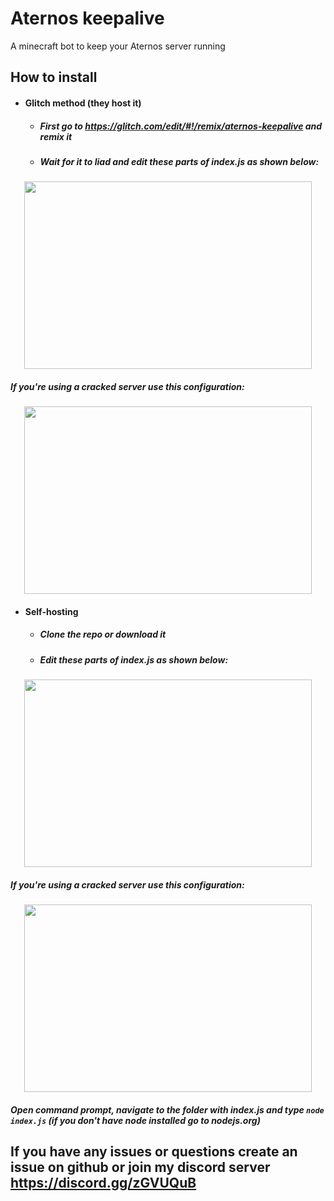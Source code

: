 # Aternos keepalive
A minecraft bot to keep your Aternos server running

## How to install

- #### Glitch method (they host it)
  - ##### First go to https://glitch.com/edit/#!/remix/aternos-keepalive and remix it
   - ##### Wait for it to liad and edit these parts of index.js as shown below:
<p align="center">
  <img width="460" height="300" src="http://block-is-a-virgin.glitch.me/i/AcWAQKnN.png">
</p>
  
  
##### If you're using a cracked server use this configuration:
<p align="center">
  <img width="460" height="300" src="http://block-is-a-virgin.glitch.me/i/Nbr8HZDk.png">
</p>


- #### Self-hosting
  - ##### Clone the repo or download it
   - ##### Edit these parts of index.js as shown below:
<p align="center">
  <img width="460" height="300" src="http://block-is-a-virgin.glitch.me/i/AcWAQKnN.png">
</p>

##### If you're using a cracked server use this configuration:
<p align="center">
  <img width="460" height="300" src="http://block-is-a-virgin.glitch.me/i/Nbr8HZDk.png">
</p>

##### Open command prompt, navigate to the folder with index.js and type `node index.js` (if you don't have node installed go to nodejs.org)


## If you have any issues or questions create an issue on github or join my discord server https://discord.gg/zGVUQuB
